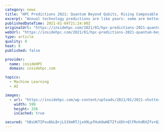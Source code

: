 ```yaml
---
category: news
title: "HPC Predictions 2021: Quantum Beyond Qubits, Rising Composable and Memory-Centric Tide, Neural Network Explosion and 5G’s Slow March"
excerpt: "Annual technology predictions are like years: some are better than others. Nonetheless, many provide useful insight and serve as the basis for worthwhile discussion. Over the last few months we received a number of HPC and AI predictions for 2021,"
publishedDateTime: 2021-01-04T21:24:00Z
originalUrl: "https://insidehpc.com/2021/01/hpc-predictions-2021-quantum-beyond-qubits-rising-composable-and-memory-centric-tide-neural-network-explosion-and-5gs-slow-march/"
webUrl: "https://insidehpc.com/2021/01/hpc-predictions-2021-quantum-beyond-qubits-rising-composable-and-memory-centric-tide-neural-network-explosion-and-5gs-slow-march/"
type: article
quality: 8
heat: 8
published: false

provider:
  name: insideHPC
  domain: insidehpc.com

topics:
  - Machine Learning
  - AI

images:
  - url: "https://insidehpc.com/wp-content/uploads/2021/01/2021-shutterstock_1827269300.jpg"
    width: 599
    height: 336
    isCached: true

secured: "hBsUKTIPxu8bLB+jLS3XmRTJjxH9LpfHukOwHETZfsXDt+QlFRnhdRXZfv+82ZR4uhXSvbQa1GiKsQce2onzYe/qyI7DcOVQVBBmDJMk8Ym4IHYQUlhSw5O1hQQgK57RwiHmkqzplZJJ/30BPz7b1OvorAMiVfCTx18sQK1YXVd/KoMnOT/Lnkqy3JoMZnhAEJbUbLn34zpbdldnQ+R/SRIT0Y5/oZBEZXXdYogm3OWCaScy/xANXctNgucCQZct2SHmAKc7Zpy+9QRmZoE9gTe+jTGCkyYDMLr/wUgqkN4N3z99dWKnd9ngJkgUp8VkCVxLVlkQmadXO0+0GfTcRP76BqAXZOGMNUQ44pWlo8I=;qNnSwOQT1Y3EWZT3L9hX1w=="
---
```


